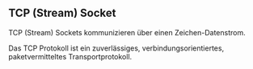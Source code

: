 ##  TCP (Stream) Socket

TCP (Stream) Sockets kommunizieren über einen Zeichen-Datenstrom.

Das TCP Protokoll ist ein zuverlässiges, verbindungsorientiertes, paketvermitteltes Transportprotokoll.

